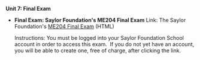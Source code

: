 **Unit 7: Final Exam** <span id="7"></span> 
-   **Final Exam: Saylor Foundation's ME204 Final Exam**
    Link: The Saylor Foundation's [ME204 Final
    Exam](http://school.saylor.org/mod/quiz/view.php?id=998) (HTML)  
      
     Instructions: You must be logged into your Saylor Foundation School
    account in order to access this exam.  If you do not yet have an
    account, you will be able to create one, free of charge, after
    clicking the link. 


